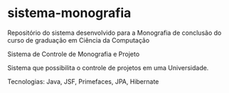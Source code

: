 # sistema-monografia
Repositório do sistema desenvolvido para a Monografia de conclusão do curso de graduação em Ciência da Computação

Sistema de Controle de Monografia e Projeto
  
  Sistema que possibilita o controle de projetos em uma Universidade.
  
Tecnologias:
Java, JSF, Primefaces, JPA, Hibernate
